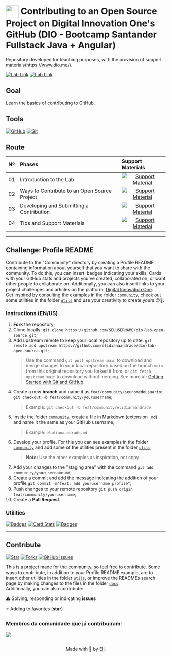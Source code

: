 <h1>
    <a href="https://www.dio.me/">
     <img align="center" width="40px" src="https://hermes.digitalinnovation.one/assets/diome/logo-minimized.png"></a>
    <span> Contributing to an Open Source Project on Digital Innovation One's GitHub (DIO - Bootcamp Santander Fullstack Java + Angular)</span>
</h1>

Repository developed for teaching purposes, with the provision of support materials(https://www.dio.me/).

[![Lab Link](https://img.shields.io/badge/▶-000?style=for-the-badge&logo=movie&logoColor=E94D5F)](https://web.dio.me/lab/desafio-de-projeto-contribuindo-em-um-projeto-open-source-no-github/learning/913f26fd-1018-4643-b59a-6356ea77dc2e)
[![Lab Link](https://img.shields.io/badge/Acess%20Lab%20on%20Platform-E94D5F?style=for-the-badge)](https://web.dio.me/lab/desafio-de-projeto-contribuindo-em-um-projeto-open-source-no-github/learning/913f26fd-1018-4643-b59a-6356ea77dc2e)

## Goal
Learn the basics of contributing to GitHub.

## Tools
[![GitHub](https://img.shields.io/badge/GitHub-000?style=for-the-badge&logo=github&logoColor=30A3DC)](https://docs.github.com/)
[![Git](https://img.shields.io/badge/Git-000?style=for-the-badge&logo=git&logoColor=E94D5F)](https://git-scm.com/doc)

## Route
<table>
  <thead>
    <tr align="left">
      <th>Nº</th>
      <th>Phases</th>
      <th>Support Materials</th>
    </tr>
  </thead>
  <tbody align="left">
    <tr>
      <td>01</td>
      <td>Introduction to the Lab</td>
      <td align="center">
        <a href="">
           <img align="center" alt="Support Material" src="https://img.shields.io/badge/See%20Material-30A3DC?style=for-the-badge">
        </a>
      </td>
    </tr>
    <tr>
      <td>02</td>
      <td>Ways to Contribute to an Open Source Project</td>
      <td align="center">
        <a href="">
           <img align="center" alt="Support Material" src="https://img.shields.io/badge/See%20Material-E94D5F?style=for-the-badge">
        </a>
      </td>
    </tr>
    <tr>
      <td>03</td>
      <td>Developing and Submitting a Contribution</td>
      <td align="center">
        <a href="">
           <img align="center" alt="Support Material" src="https://img.shields.io/badge/See%20Material-30A3DC?style=for-the-badge">
        </a>
      </td>    
    </tr>
    <tr>
      <td>04</td>
      <td>Tips and Support Materials</td>
      <td align="center">
        <a href="">
           <img align="center" alt="Support Material" src="https://img.shields.io/badge/See%20Material-E94D5F?style=for-the-badge">
        </a>
      </td>    
    </tr>
  </tbody>
  <tfoot></tfoot>
</table>

---
##  Challenge: Profile README
Contribute to the "Community" directory by creating a Profile README containing information about yourself that you want to share with the community. To do this, you can insert: badges indicating your skills; Cards with your GitHub stats and projects you've created, collaborated on, or want other people to collaborate on. Additionally, you can also insert links to your project challenges and articles on the platform. [Digital Innovation One](https://www.dio.me/). <br>
Get inspired by consulting the examples in the folder [`community`](https://github.com/elidianaandrade/dio-lab-open-source/tree/main/community), check out some utilities in the folder [`utils`](https://github.com/elidianaandrade/dio-lab-open-source/tree/main/utils) and use your creativity to create yours 😊💙.

### Instructions (EN/US)
1. **Fork** the repository;
2. Clone locally: `git clone https://github.com/SEUUSERNAME/dio-lab-open-source.git`;
3. Add upstream remote to keep your local repository up to date: `git remote add upstream https://github.com/elidianaandrade/dio-lab-open-source.git`;
   > Use the command `git pull upstream main` to download and merge changes to your local repository based on the branch `main` from this original repository you forked it from, or `git fetch upstream main` to download without merging. See more at: [Getting Started with Git and GitHub](https://github.com/elidianaandrade/dio-curso-git-github/blob/main/materiais-de-apoio/03-primeiros-passos-com-git-e-github.md).
4. Create a new **branch** and name it as `feat/community/seunomedeusuario`: `git checkout -b feat/community/yourusername`;
   > Example: `git checkout -b feat/community/elidianaandrade`
5. Inside the folder [`community`](https://github.com/elidianaandrade/dio-lab-open-source/tree/main/community), create a file in Markdown (extension `.md`) and name it the same as your GitHub username;
   > Example: `elidianaandrade.md` <br>
6. Develop your profile. For this you can see examples in the folder [`community`](https://github.com/elidianaandrade/dio-lab-open-source/tree/main/community) and add some of the utilities present in the folder [`utils`](https://github.com/elidianaandrade/dio-lab-open-source/tree/main/utils);
   > **Note:** Use the other examples as inspiration, not copy.
7. Add your changes to the "staging area" with the command `git add community/yourusername.md`;
8. Create a commit and add the message indicating the addition of your profile `git commit -m"feat: add yourusername profile"`;
9. Push changes to your remote repository `git push origin feat/community/yourusername`;
10. Create a **Pull Request**.

### Utilities

[![Badges](https://img.shields.io/badge/Badges-30A3DC?style=for-the-badge)](https://github.com/elidianaandrade/dio-lab-open-source/blob/main/utils/badges/badges.md)
[![Card Stats](https://img.shields.io/badge/Card%20Stats-E94D5F?style=for-the-badge)](https://github.com/elidianaandrade/dio-lab-open-source/blob/main/utils/cards/github-stats.md)
[![Badges](https://img.shields.io/badge/Card%20Streak%20States-30A3DC?style=for-the-badge)](https://github.com/elidianaandrade/dio-lab-open-source/blob/main/utils/cards/github-streak-stats.md)

---

## Contribute
[![Star](https://img.shields.io/github/stars/elidianaandrade/dio-lab-open-source?style=social)](https://github.com/elidianaandrade/dio-lab-open-source/stargazers)
[![Forks](https://img.shields.io/github/forks/elidianaandrade/dio-lab-open-source?style=social)](https://github.com/elidianaandrade/dio-lab-open-source/forks)
[![GitHub Issues](https://img.shields.io/github/issues/elidianaandrade/dio-lab-open-source?style=social)](https://github.com/elidianaandrade/dio-lab-open-source/issues/)

This is a project made for the community, so feel free to contribute. Some ways to contribute, in addition to your Profile README example, are to insert other utilities in the folder [`utils`](https://github.com/elidianaandrade/dio-lab-open-source/tree/main/utils), or improve the READMEs search page by making changes to the files in the folder [`docs`](https://github.com/elidianaandrade/dio-lab-open-source/tree/main/docs). <br>
Additionally, you can also contribute:

⚠️ Solving, responding or indicating **issues**

⭐ Adding to favorites (**star**)

### Membros da comunidade que já contribuiram:
<a href="https://github.com/elidianaandrade/dio-lab-open-source/graphs/contributors">
  <img src="https://contrib.rocks/image?repo=elidianaandrade/dio-lab-open-source"/>
</a>

##
<div align="center">Made with 💙 by <a href="https://github.com/elidianaandrade">Eli</a>.</div>
